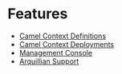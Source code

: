 # Features

* [Camel Context Definitions](features/context-definitions.md)
* [Camel Context Deployments](features/context-deployments.md)
* [Management Console](features/hawtio.md)
* [Arquillian Support](features/arquillian.md)
